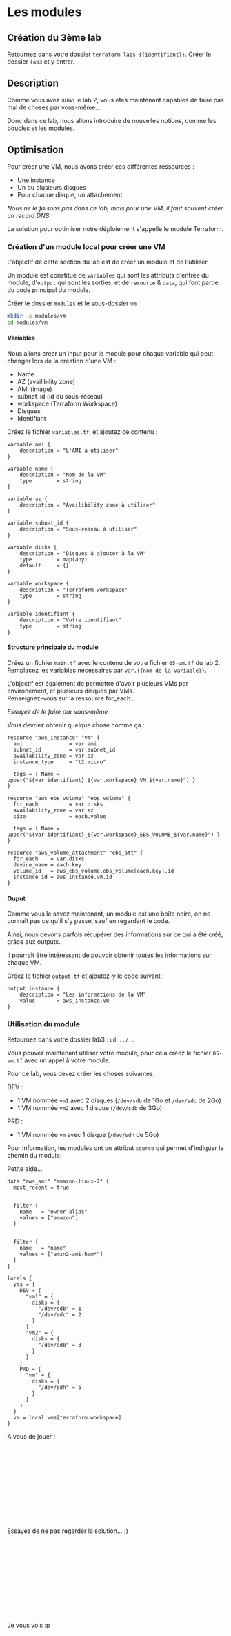 # Les modules

## Création du 3ème lab

Retournez dans votre dossier `terraform-labs-{{identifiant}}`.
Créer le dossier `lab3` et y entrer.

## Description

Comme vous avez suivi le lab 2, vous êtes maintenant capables de faire pas mal de choses par vous-même...

Donc dans ce lab, nous allons introduire de nouvelles notions, comme les boucles et les modules.

## Optimisation

Pour créer une VM, nous avons créer ces différentes ressources :
* Une instance
* Un ou plusieurs disques
* Pour chaque disque, un attachement

*Nous ne le faisons pas dans ce lab, mais pour une VM, il faut souvent créer un record DNS.*

La solution pour optimiser notre déploiement s'appelle le module Terraform.

### Création d'un module local pour créer une VM

L'objectif de cette section du lab est de créer un module et de l'utiliser.

Un module est constitué de `variables` qui sont les attributs d'entrée du module, d'`output` qui sont les sorties, et de `resource` & `data`, qui font partie du code principal du module.

Créer le dossier `modules` et le sous-dossier `vm` :
```bash
mkdir -p modules/vm
cd modules/vm
```

#### Variables

Nous allons créer un input pour le module pour chaque variable qui peut changer lors de la création d'une VM :

* Name
* AZ (availibility zone)
* AMI (image)
* subnet_id (id du sous-réseau)
* workspace (Terraform Workspace)
* Disques
* Identifiant

Créez le fichier `variables.tf`, et ajoutez ce contenu :

```hcl
variable ami {
    description = "L'AMI à utiliser"
}

variable name {
    description = "Nom de la VM"
    type        = string
}

variable az {
    description = "Availibility zone à utiliser"
}

variable subnet_id {
    description = "Sous-réseau à utiliser"
}

variable disks {
    description = "Disques à ajouter à la VM"
    type        = map(any)
    default     = {}
}

variable workspace {
    description = "Terraform workspace"
    type        = string
}

variable identifiant {
    description = "Votre identifiant"
    type        = string
}
```

#### Structure principale du module

Créez un fichier `main.tf` avec le contenu de votre fichier `05-vm.tf` du lab 2.  
Remplacez les variables nécessaires par `var.{{nom de la variable}}`.

L'objectif est également de permettre d'avoir plusieurs VMs par environement, et plusieurs disques par VMs.  
Renseignez-vous sur la ressource for_each...

*Essayez de le faire par vous-même*

Vous devriez obtenir quelque chose comme ça :
```hcl
resource "aws_instance" "vm" {
  ami               = var.ami
  subnet_id         = var.subnet_id
  availability_zone = var.az
  instance_type     = "t2.micro"

  tags = { Name = upper("${var.identifiant}_${var.workspace}_VM_${var.name}") }
}

resource "aws_ebs_volume" "ebs_volume" {
  for_each          = var.disks
  availability_zone = var.az
  size              = each.value

  tags = { Name = upper("${var.identifiant}_${var.workspace}_EBS_VOLUME_${var.name}") }
}

resource "aws_volume_attachment" "ebs_att" {
  for_each    = var.disks
  device_name = each.key
  volume_id   = aws_ebs_volume.ebs_volume[each.key].id
  instance_id = aws_instance.vm.id
}
```

#### Ouput

Comme vous le savez maintenant, un module est une boîte noire, on ne connaît pas ce qu'il s'y passe, sauf en regardant le code.

Ainsi, nous devons parfois récupérer des informations sur ce qui a été créé, grâce aux outputs.

Il pourraît être intéressant de pouvoir obtenir toutes les informations sur chaque VM.

Créez le fichier `output.tf` et ajoutez-y le code suivant :
```hcl
output instance {
    description = "Les informations de la VM"
    value       = aws_instance.vm
}
```

### Utilisation du module

Retournez dans votre dossier lab3 : `cd ../..`

Vous pouvez maintenant utiliser votre module, pour celà créez le fichier `05-vm.tf` avec un appel à votre module.

Pour ce lab, vous devez créer les choses suivantes.

DEV :
* 1 VM nommée `vm1` avec 2 disques (`/dev/sdb` de 1Go et `/dev/sdc` de 2Go)
* 1 VM nommée `vm2` avec 1 disque (`/dev/sdb` de 3Go)

PRD :
* 1 VM nommée `vm` avec 1 disque (`/dev/sdh` de 5Go)

Pour information, les modules ont un attribut `source` qui permet d'indiquer le chemin du module.  

Petite aide...
```hcl
data "aws_ami" "amazon-linux-2" {
  most_recent = true


  filter {
    name   = "owner-alias"
    values = ["amazon"]
  }


  filter {
    name   = "name"
    values = ["amzn2-ami-hvm*"]
  }
}

locals {
  vms = {
    DEV = {
      "vm1" = {
        disks = {
          "/dev/sdb" = 1
          "/dev/sdc" = 2
        }
      }
      "vm2" = {
        disks = {
          "/dev/sdb" = 3
        }
      }
    }
    PRD = {
      "vm" = {
        disks = {
          "/dev/sdh" = 5
        }
      }
    }
  }
  vm = local.vms[terraform.workspace]
}
```

A vous de jouer !

\
\
\
\
\
\
\
\
\
\
\
Essayez de ne pas regarder la solution... ;)

\
\
\
\
\
\
\
\
\
\
\
Je vous vois :p
\
\
\
\
\
\
\
\
\
\
\
Ok:

La solution ressemble à ça :

```hcl
module "vm" {
  source      = "./modules/vm"
  for_each    = local.vm
  name        = upper(each.key)
  workspace   = terraform.workspace
  identifiant = var.identifiant
  az          = data.aws_availability_zones.available.names[0]
  subnet_id   = aws_subnet.this.id
  ami         = data.aws_ami.amazon-linux-2.id
  disks       = each.value.disks
}
```

## Appliquer l'infrastructure sur les 2 environements

Vous savez le faire, je vous laisse planifier et appliquer les ressources sur AWS.

### Vérification sur la console

Allez sur la console AWS de notre projet : [console](https://920373009484.signin.aws.amazon.com/console).

Une fois connecté, allez dans le menu principal, sélectionnez EC2, et vérifier que votre VM est bien présente.  
Vérifiez également que vos disques sont bien présents.

## Destruction

Lancez la commande sur chaque Workspace :

```bash
terraform apply -destroy
```

PS : pour changer d'environement, utilisez `terraform workspace select {{env}}`

:warning: Si vous ne supprimez pas vos VMs, vous serez pénaliser de 2 points sur votre note finale.
